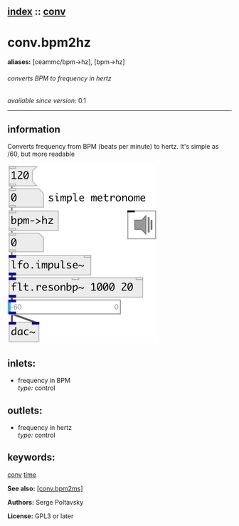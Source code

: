 [index](index.html) :: [conv](category_conv.html)
---

# conv.bpm2hz
**aliases:** [ceammc/bpm-&gt;hz], [bpm-&gt;hz]


###### converts BPM to frequency in hertz

*available since version:* 0.1

---


## information
Converts frequency from BPM (beats per minute) to hertz. It&#39;s simple as /60, but more readable


[![example](../examples/img/conv.bpm2hz.jpg)](../examples/pd/conv.bpm2hz.pd)









## inlets:

* frequency in BPM<br>
_type:_ control



## outlets:

* frequency in hertz<br>
_type:_ control



## keywords:

[conv](keywords/conv.html)
[time](keywords/time.html)



**See also:**
[\[conv.bpm2ms\]](conv.bpm2ms.html)




**Authors:** Serge Poltavsky




**License:** GPL3 or later





